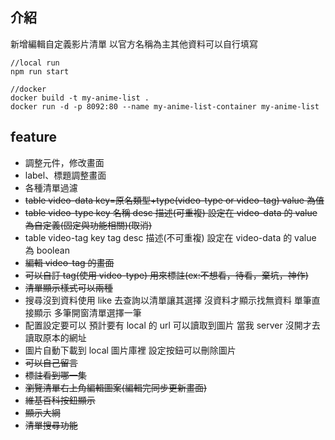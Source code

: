 ## 介紹

新增編輯自定義影片清單 以官方名稱為主其他資料可以自行填寫

```
//local run
npm run start

//docker
docker build -t my-anime-list .
docker run -d -p 8092:80 --name my-anime-list-container my-anime-list
```

## feature

- 調整元件，修改畫面
- label、標題調整畫面
- 各種清單過濾
- ~~table video-data key=原名類型+type(video-type or video-tag) value 為值~~
- ~~table video-type key 名稱 desc 描述(可重複) 設定在 video-data 的 value 為自定義(固定與功能相關)(取消)~~
- table video-tag key tag desc 描述(不可重複) 設定在 video-data 的 value 為 boolean
- ~~編輯 video-tag 的畫面~~
- ~~可以自訂 tag(使用 video-type) 用來標註(ex:不想看，待看，棄坑，神作)~~
- ~~清單顯示樣式可以兩種~~
- 搜尋沒到資料使用 like 去查詢以清單讓其選擇 沒資料才顯示找無資料 單筆直接顯示 多筆開窗清單選擇一筆
- 配置設定要可以 預計要有 local 的 url 可以讀取到圖片 當我 server 沒開才去讀取原本的網址
- 圖片自動下載到 local 圖片庫裡 設定按鈕可以刪除圖片
- ~~可以自己留言~~
- ~~標註看到哪一集~~
- ~~瀏覽清單右上角編輯圖案(編輯完同步更新畫面)~~
- ~~維基百科按鈕顯示~~
- ~~顯示大綱~~
- ~~清單搜尋功能~~
